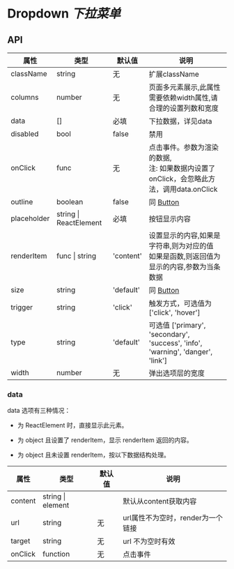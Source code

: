 # Dropdown *下拉菜单*

<example />

## API

| 属性 | 类型 | 默认值 | 说明 |
| --- | --- | --- | --- |
| className | string | 无 | 扩展className |
| columns | number | 无 | 页面多元素展示,此属性需要依赖width属性,请合理的设置列数和宽度 |
| data | \[] | 必填 | 下拉数据，详见data |
| disabled | bool | false | 禁用 |
| onClick | func | 无 | 点击事件。参数为渲染的数据, <br /> 注: 如果数据内设置了onClick，会忽略此方法，调用data.onClick |
| outline | boolean | false | 同 [Button](/components/Button) |
| placeholder | string \| ReactElement | 必填 | 按钮显示内容 |
| renderItem | func \| string | 'content' | 设置显示的内容,如果是字符串,则为对应的值<br />如果是函数,则返回值为显示的内容,参数为当条数据 |
| size | string | 'default' | 同 [Button](/components/Button) |
| trigger | string | 'click' | 触发方式，可选值为 \['click', 'hover'] |
| type | string | 'default' | 可选值 \['primary', 'secondary', 'success', 'info', 'warning', 'danger', 'link'] |
| width | number | 无 | 弹出选项层的宽度 |

### data

data 选项有三种情况：

- 为 ReactElement 时，直接显示此元素。

- 为 object 且设置了 renderItem，显示 renderItem 返回的内容。

- 为 object 且未设置 renderItem，按以下数据结构处理。

| 属性 | 类型 | 默认值 | 说明 |
| --- | --- | --- | --- |
| content | string \| element | | 默认从content获取内容 |
| url | string | 无 | url属性不为空时，render为一个链接 |
| target | string | 无 | url 不为空时有效 |
| onClick | function | 无 | 点击事件 |